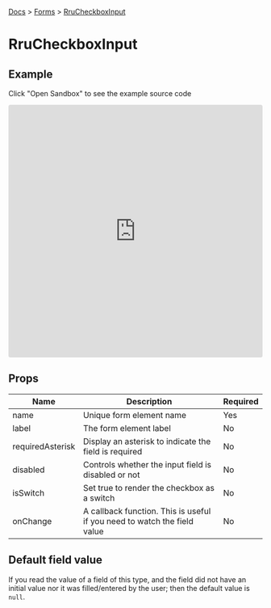 [Docs](/docs) > [Forms](/docs/components/RruForm) > [RruCheckboxInput](/docs/components/RruCheckboxInput)

# RruCheckboxInput

## Example

Click "Open Sandbox" to see the example source code

<iframe src="https://codesandbox.io/embed/rrucheckboxinput-vb4m82?autoresize=1&fontsize=14&theme=dark&view=preview"
  style="width:100%; height:500px; border:0; border-radius: 4px; overflow:hidden;"
  title="RruCheckboxInput"
  allow="accelerometer; ambient-light-sensor; camera; encrypted-media; geolocation; gyroscope; hid; microphone; midi; payment; usb; vr; xr-spatial-tracking"
  sandbox="allow-forms allow-modals allow-popups allow-presentation allow-same-origin allow-scripts"
></iframe>

## Props

| Name             | Description                                                              | Required |
| ---------------- | ------------------------------------------------------------------------ | -------- |
| name             | Unique form element name                                                 | Yes      |
| label            | The form element label                                                   | No       |
| requiredAsterisk | Display an asterisk to indicate the field is required                    | No       |
| disabled         | Controls whether the input field is disabled or not                      | No       |
| isSwitch         | Set true to render the checkbox as a switch                              | No       |
| onChange         | A callback function. This is useful if you need to watch the field value | No       |

## Default field value

If you read the value of a field of this type, and the field did not have an initial value nor it was filled/entered by the user; then the default value is `null`.
